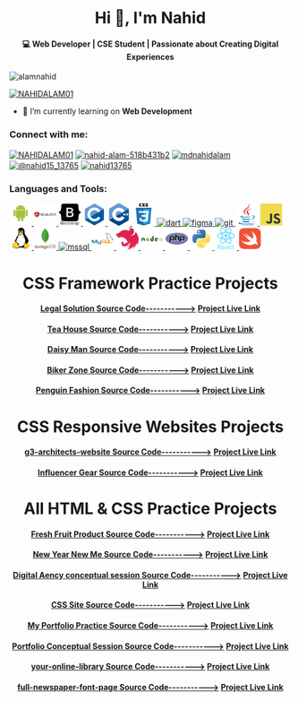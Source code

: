  <img src="https://github.com/alamnahid/portfolio-conceptional-session-practice/assets/138557372/7d886288-1024-411e-8389-507fe9d8c3be" alt="">

<h1 align="center">Hi 👋, I'm Nahid</h1>
<h4 align="center">💻 Web Developer | CSE Student | Passionate about Creating Digital Experiences</h4>

<p align="left"> <img src="https://komarev.com/ghpvc/?username=alamnahid&label=Profile%20views&color=0e75b6&style=flat" alt="alamnahid" /> </p>

<p align="left"> <a href="https://twitter.com/NAHIDALAM01" target="blank"><img src="https://img.shields.io/twitter/follow/NAHIDALAM01?logo=twitter&style=for-the-badge" alt="NAHIDALAM01" /></a> </p>

- 🔭 I’m currently learning on **Web Development**

<h3 align="left">Connect with me:</h3>
<p align="left">
<a href="https://twitter.com/NAHIDALAM01" target="blank"><img align="center" src="https://raw.githubusercontent.com/rahuldkjain/github-profile-readme-generator/master/src/images/icons/Social/twitter.svg" alt="NAHIDALAM01" height="30" width="40" /></a>
<a href="https://linkedin.com/in/nahid-alam-518b431b2" target="blank"><img align="center" src="https://raw.githubusercontent.com/rahuldkjain/github-profile-readme-generator/master/src/images/icons/Social/linked-in-alt.svg" alt="nahid-alam-518b431b2" height="30" width="40" /></a>
<a href="https://kaggle.com/mdnahidalam" target="blank"><img align="center" src="https://raw.githubusercontent.com/rahuldkjain/github-profile-readme-generator/master/src/images/icons/Social/kaggle.svg" alt="mdnahidalam" height="30" width="40" /></a>
<a href="https://www.hackerrank.com/@nahid15_13765" target="blank"><img align="center" src="https://raw.githubusercontent.com/rahuldkjain/github-profile-readme-generator/master/src/images/icons/Social/hackerrank.svg" alt="@nahid15_13765" height="30" width="40" /></a>
<a href="https://codeforces.com/profile/nahid13765" target="blank"><img align="center" src="https://raw.githubusercontent.com/rahuldkjain/github-profile-readme-generator/master/src/images/icons/Social/codeforces.svg" alt="nahid13765" height="30" width="40" /></a>
</p>

<h3 align="left">Languages and Tools:</h3>
<p align="left"> <a href="https://developer.android.com" target="_blank" rel="noreferrer"> <img src="https://raw.githubusercontent.com/devicons/devicon/master/icons/android/android-original-wordmark.svg" alt="android" width="40" height="40"/> </a> <a href="https://angular.io" target="_blank" rel="noreferrer"> <img src="https://raw.githubusercontent.com/devicons/devicon/master/icons/angularjs/angularjs-original-wordmark.svg" alt="angularjs" width="40" height="40"/> </a> <a href="https://getbootstrap.com" target="_blank" rel="noreferrer"> <img src="https://raw.githubusercontent.com/devicons/devicon/master/icons/bootstrap/bootstrap-plain-wordmark.svg" alt="bootstrap" width="40" height="40"/> </a> <a href="https://www.cprogramming.com/" target="_blank" rel="noreferrer"> <img src="https://raw.githubusercontent.com/devicons/devicon/master/icons/c/c-original.svg" alt="c" width="40" height="40"/> </a> <a href="https://www.w3schools.com/cpp/" target="_blank" rel="noreferrer"> <img src="https://raw.githubusercontent.com/devicons/devicon/master/icons/cplusplus/cplusplus-original.svg" alt="cplusplus" width="40" height="40"/> </a> <a href="https://www.w3schools.com/css/" target="_blank" rel="noreferrer"> <img src="https://raw.githubusercontent.com/devicons/devicon/master/icons/css3/css3-original-wordmark.svg" alt="css3" width="40" height="40"/> </a> <a href="https://dart.dev" target="_blank" rel="noreferrer"> <img src="https://www.vectorlogo.zone/logos/dartlang/dartlang-icon.svg" alt="dart" width="40" height="40"/> </a> <a href="https://www.figma.com/" target="_blank" rel="noreferrer"> <img src="https://www.vectorlogo.zone/logos/figma/figma-icon.svg" alt="figma" width="40" height="40"/> </a> <a href="https://git-scm.com/" target="_blank" rel="noreferrer"> <img src="https://www.vectorlogo.zone/logos/git-scm/git-scm-icon.svg" alt="git" width="40" height="40"/> </a> <a href="https://www.java.com" target="_blank" rel="noreferrer"> <img src="https://raw.githubusercontent.com/devicons/devicon/master/icons/java/java-original.svg" alt="java" width="40" height="40"/> </a> <a href="https://developer.mozilla.org/en-US/docs/Web/JavaScript" target="_blank" rel="noreferrer"> <img src="https://raw.githubusercontent.com/devicons/devicon/master/icons/javascript/javascript-original.svg" alt="javascript" width="40" height="40"/> </a> <a href="https://www.linux.org/" target="_blank" rel="noreferrer"> <img src="https://raw.githubusercontent.com/devicons/devicon/master/icons/linux/linux-original.svg" alt="linux" width="40" height="40"/> </a> <a href="https://www.mongodb.com/" target="_blank" rel="noreferrer"> <img src="https://raw.githubusercontent.com/devicons/devicon/master/icons/mongodb/mongodb-original-wordmark.svg" alt="mongodb" width="40" height="40"/> </a> <a href="https://www.microsoft.com/en-us/sql-server" target="_blank" rel="noreferrer"> <img src="https://www.svgrepo.com/show/303229/microsoft-sql-server-logo.svg" alt="mssql" width="40" height="40"/> </a> <a href="https://www.mysql.com/" target="_blank" rel="noreferrer"> <img src="https://raw.githubusercontent.com/devicons/devicon/master/icons/mysql/mysql-original-wordmark.svg" alt="mysql" width="40" height="40"/> </a> <a href="https://nestjs.com/" target="_blank" rel="noreferrer"> <img src="https://raw.githubusercontent.com/devicons/devicon/master/icons/nestjs/nestjs-plain.svg" alt="nestjs" width="40" height="40"/> </a> <a href="https://nodejs.org" target="_blank" rel="noreferrer"> <img src="https://raw.githubusercontent.com/devicons/devicon/master/icons/nodejs/nodejs-original-wordmark.svg" alt="nodejs" width="40" height="40"/> </a> <a href="https://www.php.net" target="_blank" rel="noreferrer"> <img src="https://raw.githubusercontent.com/devicons/devicon/master/icons/php/php-original.svg" alt="php" width="40" height="40"/> </a> <a href="https://www.python.org" target="_blank" rel="noreferrer"> <img src="https://raw.githubusercontent.com/devicons/devicon/master/icons/python/python-original.svg" alt="python" width="40" height="40"/> </a> <a href="https://reactjs.org/" target="_blank" rel="noreferrer"> <img src="https://raw.githubusercontent.com/devicons/devicon/master/icons/react/react-original-wordmark.svg" alt="react" width="40" height="40"/> </a> <a href="https://developer.apple.com/swift/" target="_blank" rel="noreferrer"> <img src="https://raw.githubusercontent.com/devicons/devicon/master/icons/swift/swift-original.svg" alt="swift" width="40" height="40"/> </a> </p>

<h1 align="center">CSS Framework Practice Projects</h1>
<h4 align="center"><a href="https://github.com/alamnahid/legal-solution-landing-page">Legal Solution Source Code-----------></a>
        <a href="https://alamnahid.github.io/legal-solution-landing-page/">Project Live Link</a></h4>
        <h4 align="center"><a href="https://github.com/alamnahid/tea-house-landing-page-tailwind-daisy">Tea House Source Code-----------></a>
        <a href="https://alamnahid.github.io/tea-house-landing-page-tailwind-daisy/">Project Live Link</a></h4>
        <h4 align="center"><a href="https://github.com/alamnahid/daisy-man-practice-daisy">Daisy Man Source Code-----------></a>
        <a href="https://alamnahid.github.io/daisy-man-practice-daisy/">Project Live Link</a></h4>
        <h4 align="center"><a href="https://github.com/alamnahid/biker-zone-landing-page-design">Biker Zone Source Code-----------></a>
        <a href="https://alamnahid.github.io/biker-zone-landing-page-design/#slide1">Project Live Link</a></h4>
         <h4 align="center"><a href="https://github.com/alamnahid/penguin-fashion-landing-page-main">Penguin Fashion Source Code-----------></a>
        <a href="https://alamnahid.github.io/penguin-fashion-landing-page-main/">Project Live Link</a></h4>
        
<h1 align="center">CSS Responsive Websites Projects</h1>
        <h4 align="center"><a href="https://github.com/alamnahid/g3-architects-website">g3-architects-website Source Code-----------></a>
        <a href="https://alamnahid.github.io/g3-architects-website/">Project Live Link</a></h4>
        <h4 align="center"><a href="https://github.com/alamnahid/Influencer-gear-task">Influencer Gear Source Code-----------></a>
            <a href="https://alamnahid.github.io/Influencer-gear-task/">Project Live Link</a></h4>


<h1 align="center">All HTML & CSS Practice Projects</h1>
<h4 align="center"><a href="https://github.com/alamnahid/fresh-fruit-product-landing-page-design">Fresh Fruit Product Source Code-----------></a>
        <a href="https://alamnahid.github.io/fresh-fruit-product-landing-page-design/">Project Live Link</a></h4>
        <h4 align="center"><a href="https://github.com/alamnahid/new-year-new-me-frontend-design">New Year New Me Source Code-----------></a>
        <a href="https://alamnahid.github.io/new-year-new-me-frontend-design/">Project Live Link</a></h4>
        <h4 align="center"><a href="https://github.com/alamnahid/digital-agency-design-conceptual-session">Digital Aency conceptual session Source Code-----------></a>
        <a href="https://alamnahid.github.io/digital-agency-design-conceptual-session/">Project Live Link</a></h4>
        <h4 align="center"><a href="https://github.com/alamnahid/css-my-site">CSS Site Source Code-----------></a>
        <a href="https://alamnahid.github.io/css-my-site/">Project Live Link</a></h4>
        <h4 align="center"><a href="https://github.com/alamnahid/portfolio">My Portfolio Practice Source Code-----------></a>
        <a href="https://alamnahid.github.io/portfolio/">Project Live Link</a></h4>
        <h4 align="center"><a href="https://github.com/alamnahid/portfolio-conceptional-session-practice">Portfolio Conceptual Session Source Code-----------></a>
        <a href="https://alamnahid.github.io/portfolio-conceptional-session-practice/">Project Live Link</a></h4>
        <h4 align="center"><a href="https://github.com/alamnahid/your-online-library-frontend">your-online-library Source Code-----------></a>
        <a href="https://alamnahid.github.io/your-online-library-frontend/">Project Live Link</a></h4>
        <h4 align="center"><a href="https://github.com/alamnahid/full-newspaper-font-page">full-newspaper-font-page Source Code-----------></a>
        <a href="https://alamnahid.github.io/full-newspaper-font-page/">Project Live Link</a></h4>
     

